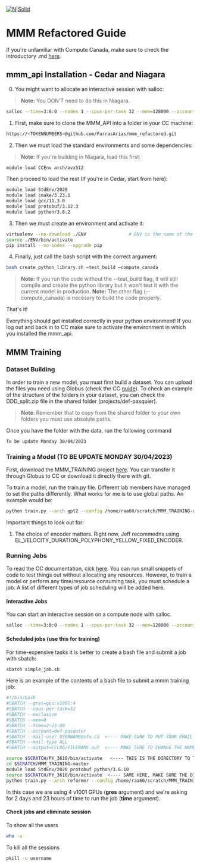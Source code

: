 [![N|Solid](https://drive.google.com/uc?export=view&id=1u4xiWN3s0PAii8zn3-qxJ7wn35tBOypY)](https://metacreation.net/category/projects/)

# MMM Refactored Guide

If you're unfamiliar with Compute Canada, make sure to check the introductory .md [here]().

## mmm_api Installation - Cedar and Niagara
0. You might want to allocate an interactive session with salloc:

>**Note:** You DON'T need to do this in Niagara.

```sh
salloc --time=3:0:0 --nodes 1 --cpus-per-task 32 --mem=128000 --account=def-pasquier
```

1. First, make sure to clone the MMM_API into a folder in your CC machine:
```sh
https://<TOKENNUMBERS>@github.com/FarrasArias/mmm_refactored.git
```
2. Then we must load the standard environments and some dependencies:

>**Note:** If you're building in Niagara, load this first:
```sh
module load CCEnv arch/avx512
```
Then proceed to load the rest (If you're in Cedar, start from here):
```sh
module load StdEnv/2020
module load cmake/3.23.1
module load gcc/11.3.0
module load protobuf/3.12.3
module load python/3.8.2
```
3. Then we must create an environment and activate it:
```sh
virtualenv --no-download ./ENV                # ENV is the name of the environment
source ./ENV/bin/activate
pip install --no-index --upgrade pip          
```
4. Finally, just call the bash script with the correct argument:
```sh
bash create_python_library.sh –test_build –compute_canada
```
> **Note:** If you run the code without the --test_build flag, it will still compile and create the python library but it won't test it with the current model in production.
> **Note:** The other flag (--compute_canada) is necesary to build the code properly.

That's it!

Everything should get installed correctly in your python environment! If you log out and back in to CC make sure to activate the environment in which you installed the mmm_api.

## MMM Training

### Dataset Building

In order to train a new model, you must first build a dataset. You can upload the files you need using Globus (check the CC [guide]()). To check an example of the structure of the folders in your dataset, you can check the DDD_split.zip file in the shared folder (projects/def-pasquier). 
> **Note**: Remember that to copy from the shared folder to your own folders you must use absolute paths.

Once you have the folder with the data, run the following command
```sh
To be update Monday 30/04/2023
```

### Training a Model (TO BE UPDATE MONDAY 30/04/2023)
First, download the MMM_TRAINING project [here](https://gitlab.com/jeffreyjohnens/MMM_TRAINING/-/tree/master/). You can transfer it through Globus to CC or download it directly there with git.

To train a model, run the train.py file. Different lab members have managed to set the paths differently. What works for me is to use global paths. An example would be:
```sh
python train.py --arch gpt2 --config /home/raa60/scratch/MMM_TRAINING-master/config/gpt2_tiny.json --encoding EL_VELOCITY_DURATION_POLYPHONY_YELLOW_FIXED_ENCODER --ngpu 4 --dataset /home/raa60/scratch/farrastest_NUM_BARS=4_OPZ_False.arr --batch_size 32 --label DELETE_ME
```
Important things to look out for:
1. The choice of encoder matters. Right now, Jeff recommedns using EL_VELOCITY_DURATION_POLYPHONY_YELLOW_FIXED_ENCODER.

### Running Jobs

To read the CC documentation, cick [here](https://docs.alliancecan.ca/wiki/Running_jobs). You can run small snippets of code to test things out without allocating any resources. However, to train a model or perform any time/resource consuming task, you must schedule a job. A list of different types of job scheduling will be added here.

#### Interactive Jobs
You can start an interactive session on a compute node with salloc.
```sh
salloc --time=3:0:0 --nodes 1 --cpus-per-task 32 --mem=128000 --account=def-pasquier
```

#### Scheduled jobs (use this for training)
For time-expensive tasks it is better to create a bash file and submit a job with sbatch:
```sh
sbatch simple_job.sh
```

Here is an example of the contents of a bash file to submit a mmm training job:
```sh
#!/bin/bash
#SBATCH --gres=gpu:v100l:4
#SBATCH --cpus-per-task=32
#SBATCH --exclusive
#SBATCH --mem=0
#SBATCH --time=2-23:00
#SBATCH --account=def-pasquier
#SBATCH --mail-user USERNAME@sfu.ca  <---- MAKE SURE TO PUT YOUR EMAIL
#SBATCH --mail-type ALL
#SBATCH --output=CCLOG/FILENAME.out  <---- MAKE SURE TO CHANGE THE NAME OF THE FILE

source $SCRATCH/PY_3610/bin/activate   <---- THIS IS THE DIRECTORY TO THE ENV WHERE YOU HAVE THE mmm_api INSTALLED
cd $SCRATCH/MMM_TRAINING-master
module load StdEnv/2020 protobuf python/3.6.10
source $SCRATCH/PY_3610/bin/activate  <---- SAME HERE, MAKE SURE THE DIRECTORY IS PLACED CORRECTLY
python train.py --arch reformer --config /home/raa60/scratch/MMM_TRAINING-master/config/reformer.json --encoding EL_VELOCITY_DURATION_POLYPHONY_YELLOW_FIXED_ENCODER --ngpu 4 --dataset /home/raa60/scratch/dataset_NUM_BARS=4_OPZ_False.arr --batch_size 32 --label DELETE_ME
```

In this case we are using 4 v1001 GPUs (**gres** argument) and we're asking for 2 days and 23 hours of time to run the job (**time** argument).

#### Check jobs and eliminate session
To show all the users
```sh
who -u
```

To kill all the sessions
```sh
pkill -u username
```


